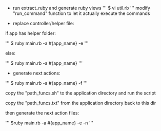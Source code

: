 * run extract\_ruby and generate ruby views
'''
$ vi util.rb
'''
modify "run\_command" function to let it actually execute the commands

* replace controller/helper file:

if app has helper folder:

'''
$ ruby main.rb -a #{app\_name} -e
'''

else:

'''
$ ruby main.rb -a #{app\_name}
'''

* generate next actions:

'''
$ ruby main.rb -a #{app\_name} -f
'''

copy the "path\_funcs.sh" to the application directory and run the script

copy the "path\_funcs.txt" from the application directory back to this dir

then generate the next action files:

'''
$ruby main.rb -a #{app\_name} -e -n
'''
